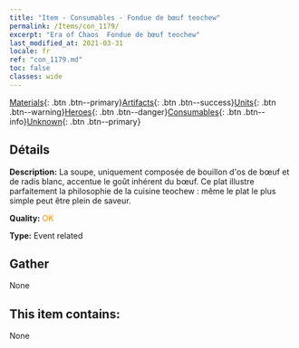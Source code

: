 ```yaml
---
title: "Item - Consumables - Fondue de bœuf teochew"
permalink: /Items/con_1179/
excerpt: "Era of Chaos  Fondue de bœuf teochew"
last_modified_at: 2021-03-31
locale: fr
ref: "con_1179.md"
toc: false
classes: wide
---
```

 [Materials](/fr/Items/){: .btn .btn--primary}[Artifacts](/fr/Items/Artifacts/){: .btn .btn--success}[Units](/fr/Items/Units/){: .btn .btn--warning}[Heroes](/fr/Items/Heroes/){: .btn .btn--danger}[Consumables](/fr/Items/Consumables/){: .btn .btn--info}[Unknown](/fr/Items/Unknown/){: .btn .btn--primary}

## Détails
 **Description:** La soupe, uniquement composée de bouillon d'os de bœuf et de radis blanc, accentue le goût inhérent du bœuf. Ce plat illustre parfaitement la philosophie de la cuisine teochew : même le plat le plus simple peut être plein de saveur.

 **Quality:** <span style="color: #FF8C00">OK</span>

 **Type:** Event related

## Gather

  None

## This item contains:

  None

